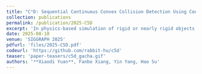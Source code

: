 ```yaml
---
title: "C⁵D: Sequential Continuous Convex Collision Detection Using Cone Casting"
collection: publications
permalink: /publication/2025-C5D
excerpt: 'In physics-based simulation of rigid or nearly rigid objects, collisions often become the primary performance bottleneck, particularly when enforcing intersection-free constraints. Previous simulation frameworks rely on primitive-level CCD algorithms. Due to the large number of colliding surface primitives to process, those methods are computationally intensive and heavily dependent on advanced parallel computing resources such as GPUs, which are often inaccessible due to competing tasks or capped threading capacity in applications like policy training for robotics. To address these limitations, we propose a sequential CCD algorithm for convex shapes undergoing constant affine motion. This approach uses the conservative advancement method to iteratively refine a lower-bound estimate of the TOI, exploiting the linearity of affine motion and the efficiency of convex shape distance computation. Our CCD algorithm integrates seamlessly into the ABD framework, achieving a 10-fold speed-up over primitive-level CCD. Its high single-threaded efficiency further enables significant throughput improvements via scene-level parallelism, making it well-suited for resource-constrained environments.'
date: 2025-08-10
venue: 'SIGGRAPH 2025'
pdfurl: 'files/2025-C5D.pdf'
codeurl: 'https://github.com/rabbit-hu/c5d'
teaser: 'paper-teasers/c5d_gacha.gif'
authors: '**Xiaodi Yuan**, Fanbo Xiang, Yin Yang, Hao Su'
---
```


<!-- [IEEE Link](https://ieeexplore.ieee.org/document/10388459) -->

